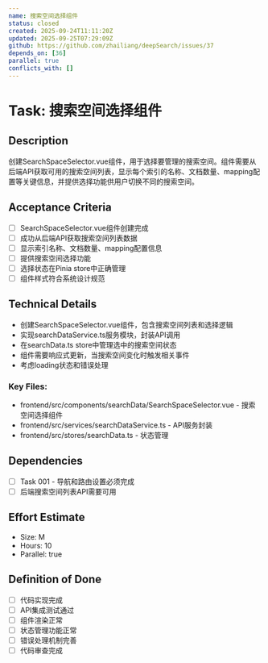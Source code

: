 ```yaml
---
name: 搜索空间选择组件
status: closed
created: 2025-09-24T11:11:20Z
updated: 2025-09-25T07:29:09Z
github: https://github.com/zhailiang/deepSearch/issues/37
depends_on: [36]
parallel: true
conflicts_with: []
---
```


# Task: 搜索空间选择组件

## Description
创建SearchSpaceSelector.vue组件，用于选择要管理的搜索空间。组件需要从后端API获取可用的搜索空间列表，显示每个索引的名称、文档数量、mapping配置等关键信息，并提供选择功能供用户切换不同的搜索空间。

## Acceptance Criteria
- [ ] SearchSpaceSelector.vue组件创建完成
- [ ] 成功从后端API获取搜索空间列表数据
- [ ] 显示索引名称、文档数量、mapping配置信息
- [ ] 提供搜索空间选择功能
- [ ] 选择状态在Pinia store中正确管理
- [ ] 组件样式符合系统设计规范

## Technical Details
- 创建SearchSpaceSelector.vue组件，包含搜索空间列表和选择逻辑
- 实现searchDataService.ts服务模块，封装API调用
- 在searchData.ts store中管理选中的搜索空间状态
- 组件需要响应式更新，当搜索空间变化时触发相关事件
- 考虑loading状态和错误处理

### Key Files:
- frontend/src/components/searchData/SearchSpaceSelector.vue - 搜索空间选择组件
- frontend/src/services/searchDataService.ts - API服务封装
- frontend/src/stores/searchData.ts - 状态管理

## Dependencies
- [ ] Task 001 - 导航和路由设置必须完成
- [ ] 后端搜索空间列表API需要可用

## Effort Estimate
- Size: M
- Hours: 10
- Parallel: true

## Definition of Done
- [ ] 代码实现完成
- [ ] API集成测试通过
- [ ] 组件渲染正常
- [ ] 状态管理功能正常
- [ ] 错误处理机制完善
- [ ] 代码审查完成